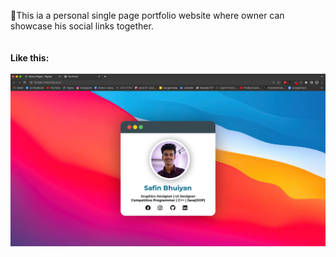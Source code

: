 🌸This ia a personal single page portfolio website where owner can showcase his social links together.<br><br><br>
<b>Like this:</b><br><br>
![alt text](https://github.com/SafinBhuiyan/HTML/blob/main/singlePagePortfolio./Screenshot%20from%202023-01-04%2014-03-04.png)
